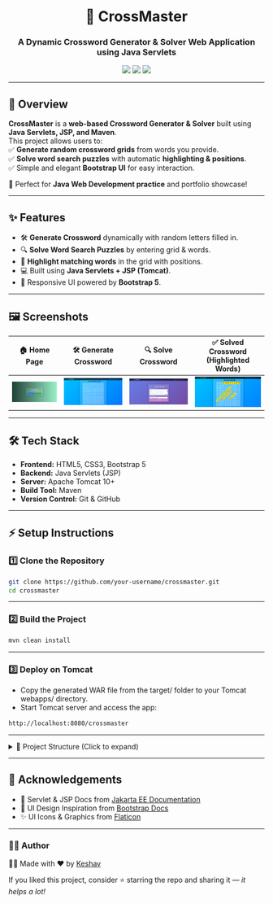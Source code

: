 <h1 align="center">🧩 CrossMaster</h1>
<h3 align="center">A Dynamic Crossword Generator & Solver Web Application using Java Servlets</h3>

<p align="center">
  <img src="https://img.shields.io/badge/Java%20Servlets-Maven-blue?style=for-the-badge&logo=java&logoColor=white" />
  <img src="https://img.shields.io/badge/Crossword-Generator%20%26%20Solver-orange?style=for-the-badge&logo=apachetomcat&logoColor=white" />
  <img src="https://img.shields.io/badge/Status-Active-success?style=for-the-badge" />
</p>


---

## 🌟 Overview  
**CrossMaster** is a **web-based Crossword Generator & Solver** built using **Java Servlets, JSP, and Maven**.  
This project allows users to:  
✅ **Generate random crossword grids** from words you provide.  
✅ **Solve word search puzzles** with automatic **highlighting & positions**.  
✅ Simple and elegant **Bootstrap UI** for easy interaction.  

🚀 Perfect for **Java Web Development practice** and portfolio showcase!  

---

## ✨ Features  
- 🛠 **Generate Crossword** dynamically with random letters filled in.  
- 🔍 **Solve Word Search Puzzles** by entering grid & words.  
- 🎨 **Highlight matching words** in the grid with positions.  
- 💻 Built using **Java Servlets + JSP (Tomcat)**.  
- 🎯 Responsive UI powered by **Bootstrap 5**.  

---

## 🖼️ Screenshots  

| 🏠 Home Page | 🛠 Generate Crossword | 🔍 Solve Crossword | ✅ Solved Crossword (Highlighted Words) |
|--------------|----------------------|-------------------|-----------------------------------------|
| <img src="screenshots/home.png" width="250"/> | <img src="screenshots/generate.png" width="250"/> | <img src="screenshots/solve.png" width="250"/> | <img src="screenshots/solved.png" width="250"/> |


---

## 🛠 Tech Stack  
- **Frontend:** HTML5, CSS3, Bootstrap 5  
- **Backend:** Java Servlets (JSP)  
- **Server:** Apache Tomcat 10+  
- **Build Tool:** Maven  
- **Version Control:** Git & GitHub  

 
---

## ⚡ Setup Instructions 

### 1️⃣ Clone the Repository

```bash
git clone https://github.com/your-username/crossmaster.git
cd crossmaster
```

---

### 2️⃣ Build the Project

```bash
mvn clean install
```

---

### 3️⃣ Deploy on Tomcat

- Copy the generated WAR file from the target/ folder to your Tomcat webapps/ directory.
- Start Tomcat server and access the app:

```bash
http://localhost:8080/crossmaster
```

---

<details>
<summary>📁 Project Structure (Click to expand)</summary>

<pre>
crossmaster/
│
├── src/main/
│   ├── java/com/crossword/servlets/
│   │    ├── GenerateCrosswordServlet.java
│   │    ├── SolveCrosswordServlet.java
│   │
│   ├── webapp/
│   │    ├── index.jsp
│   │    ├── generate.jsp
│   │    ├── solve.jsp
│   │    ├── result.jsp
│
├── pom.xml
└── README.md
</pre>

</details>

---

## 🙌 Acknowledgements

- 📜 Servlet & JSP Docs from [Jakarta EE Documentation](https://jakarta.ee/specifications/servlet/)
- 🎨 UI Design Inspiration from [Bootstrap Docs](https://getbootstrap.com/)
- ✨ UI Icons & Graphics from [Flaticon](https://www.flaticon.com/)

---


### 👨‍💻 Author

👨‍💻 Made with ❤️ by [Keshav](https://github.com/keshav-codess)



If you liked this project, consider ⭐ starring the repo and sharing it — _it helps a lot!_


